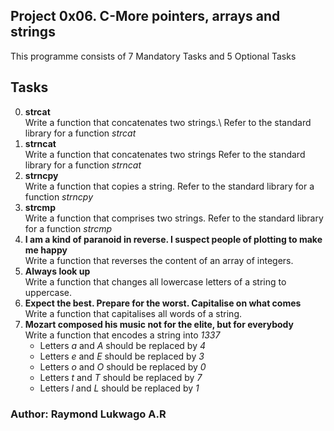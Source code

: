 ## Project 0x06. C\-More pointers, arrays and strings
This programme consists of 7 Mandatory Tasks and 5 Optional Tasks
## Tasks
0. **strcat**\
Write a function that concatenates two strings.\\ 
Refer to the standard library for a function *strcat*
1. **strncat**\
Write a function that concatenates two strings
Refer to the standard library for a function *strncat*
2. **strncpy**\
Write a function that copies a string.
Refer to the standard library for a function *strncpy*
3. **strcmp**\
Write a function that comprises two strings.
Refer to the standard library for a function *strcmp*
4. **I am a kind of paranoid in reverse\. I suspect people of plotting to make me happy**\
Write a function that reverses the content of an array of integers.
5. **Always look up**\
Write a function that changes all lowercase letters of a string to uppercase.
6. **Expect the best\. Prepare for the worst\. Capitalise on what comes**\
Write a function that capitalises all words of a string.
7. **Mozart composed his music not for the elite, but for everybody**\
Write a function that encodes a string into *1337*
	- Letters *a* and *A* should be replaced by *4*
	- Letters *e* and *E* should be replaced by *3*
	- Letters *o* and *O* should be replaced by *0*
	- Letters *t* and *T* should be replaced by *7*
	- Letters *l* and *L* should be replaced by *1*
### Author: Raymond Lukwago A.R
